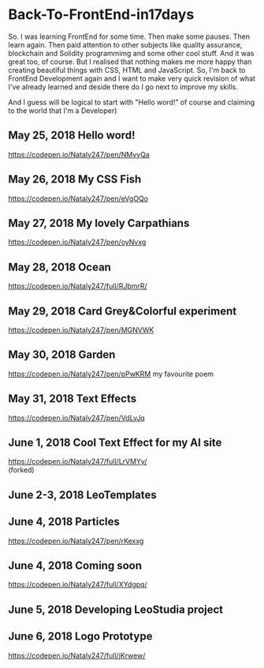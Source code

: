 # Back-To-FrontEnd-in17days

So. I was learning FrontEnd for some time. Then make some pauses. Then learn again. Then paid attention to other subjects like quality assurance, blockchain and Solidity programmimg and some other cool stuff. And it was great too, of course. But I realised that nothing makes me more happy than creating beautiful things with CSS, HTML and JavaScript. So, I'm back to FrontEnd Development again and I want to make very quick revision of what I've already learned and deside there do I go next to improve my skills.

And I guess will be logical to start with "Hello word!" of course and claiming to the world that I'm a Developer)

## May 25, 2018  Hello word! 
https://codepen.io/Nataly247/pen/NMyyQa


## May 26, 2018 My CSS Fish 
https://codepen.io/Nataly247/pen/eVgOQo

## May 27, 2018 My lovely Carpathians 
https://codepen.io/Nataly247/pen/oyNvxg


## May 28, 2018 Ocean
https://codepen.io/Nataly247/full/RJbmrR/

## May 29, 2018 Card Grey&Colorful experiment
https://codepen.io/Nataly247/pen/MGNVWK

## May 30, 2018  Garden
https://codepen.io/Nataly247/pen/pPwKRM
my favourite poem

## May 31, 2018  Text Effects
https://codepen.io/Nataly247/pen/VdLyJq

## June 1, 2018  Cool Text Effect for my AI site
https://codepen.io/Nataly247/full/LrVMYy/  
(forked)

## June 2-3, 2018 LeoTemplates

## June 4, 2018 Particles
https://codepen.io/Nataly247/pen/rKexxg

## June 4, 2018  Coming soon
https://codepen.io/Nataly247/full/XYdgpq/

## June 5, 2018  Developing LeoStudia project

## June 6, 2018  Logo Prototype
https://codepen.io/Nataly247/full/jKrwew/

